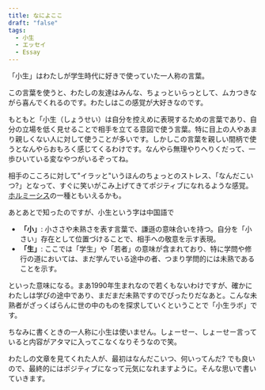 ```yaml
---
title: なによここ
draft: "false"
tags:
  - 小生
  - エッセイ
  - Essay
---
```

「小生」はわたしが学生時代に好きで使っていた一人称の言葉。　

この言葉を使うと、わたしの友達はみんな、ちょっといらっとして、ムカつきながら喜んでくれるのです。わたしはこの感覚が大好きなのです。

もともと「小生（しょうせい）は自分を控えめに表現するための言葉であり、自分の立場を低く見せることで相手を立てる意図で使う言葉。特に目上の人やあまり親しくない人に対して使うことが多いです。しかしこの言葉を親しい間柄で使うとなんやらおもろく感じてくるわけです。なんやら無理やりへりくだって、一歩ひいている変なやつがいるぞってね。

相手のこころに対して"イラッと"いうほんのちょっとのストレス、「なんだこいつ?」となって、すぐに笑いがこみ上げてきてポジティブになれるような感覚。[ホルミーシス](memo/what-is-hormesis-hypothesis)の一種ともいえるかも。

あとあとで知ったのですが、小生という字は中国語で
- **「小」**: 小ささや未熟さを表す言葉で、謙遜の意味合いを持つ。自分を「小さい」存在として位置づけることで、相手への敬意を示す表現。
- **「生」**: ここでは「学生」や「若者」の意味が含まれており、特に学問や修行の道においては、まだ学んでいる途中の者、つまり学問的には未熟であることを示す。

といった意味になる。まあ1990年生まれなので若くもないわけですが、確かにわたしは学びの途中であり、まだまだ未熟ですのでぴったりだなあと。こんな未熟者がざっくばらんに世の中のものを探求していくということで「小生ラボ」です。

ちなみに書くときの一人称に小生は使いません。しょーせー、しょーせー言っていると内容がアタマに入ってこなくなりそうなので笑。


わたしの文章を見てくれた人が、最初はなんだこいつ、何いってんだ? でも良いので、最終的にはポジティブになって元気になれますように。そんな思いで書いていきます。

